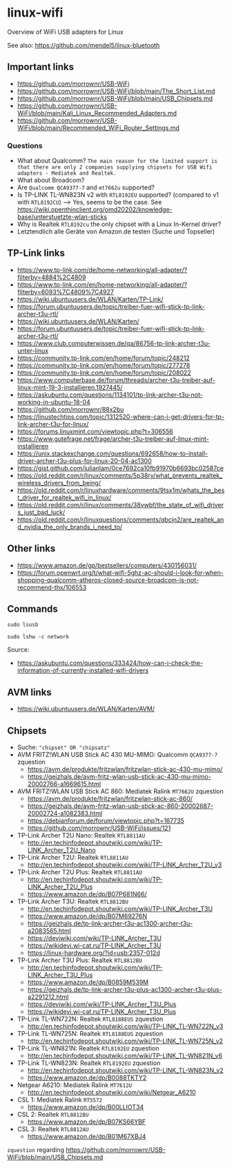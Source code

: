 # linux-wifi
Overview of WiFi USB adapters for Linux

See also: https://github.com/mendel5/linux-bluetooth

## Important links
- https://github.com/morrownr/USB-WiFi
- https://github.com/morrownr/USB-WiFi/blob/main/The_Short_List.md
- https://github.com/morrownr/USB-WiFi/blob/main/USB_Chipsets.md
- https://github.com/morrownr/USB-WiFi/blob/main/Kali_Linux_Recommended_Adapters.md
- https://github.com/morrownr/USB-WiFi/blob/main/Recommended_WiFi_Router_Settings.md

### Questions
- What about Qualcomm? `The main reason for the limited support is that there are only 2 companies supplying chipsets for USB Wifi adapters - Mediatek and Realtek.`
- What about Broadcom?
- Are `Qualcomm QCA9377-7` and `mt7662u` supported?
- Is TP-LINK TL-WN823N v2 with `RTL8192EU` supported? (compared to v1 with `RTL8192CU`) --> Yes, seems to be the case. See https://wiki.openthinclient.org/omd20202/knowledge-base/unterstuetzte-wlan-sticks
- Why is Realtek `RTL8192cu` the only chipset with a Linux In-Kernel driver?
- Letztendlich alle Geräte von Amazon.de testen (Suche und Topseller)

## TP-Link links
- https://www.tp-link.com/de/home-networking/all-adapter/?filterby=4884%2C4809
- https://www.tp-link.com/en/home-networking/all-adapter/?filterby=6093%7C4809%7C4927
- https://wiki.ubuntuusers.de/WLAN/Karten/TP-Link/
- https://forum.ubuntuusers.de/topic/treiber-fuer-wifi-stick-tp-link-archer-t3u-rtl/
- https://wiki.ubuntuusers.de/WLAN/Karten/
- https://forum.ubuntuusers.de/topic/treiber-fuer-wifi-stick-tp-link-archer-t3u-rtl/
- https://www.club.computerwissen.de/qa/86756-tp-link-archer-t3u-unter-linux
- https://community.tp-link.com/en/home/forum/topic/248212
- https://community.tp-link.com/en/home/forum/topic/277278
- https://community.tp-link.com/en/home/forum/topic/208022
- https://www.computerbase.de/forum/threads/archer-t3u-treiber-auf-linux-mint-19-3-installieren.1927445/
- https://askubuntu.com/questions/1134101/tp-link-archer-t3u-not-working-in-ubuntu-18-04
- https://github.com/morrownr/88x2bu
- https://linustechtips.com/topic/1312520-where-can-i-get-drivers-for-tp-link-archer-t3u-for-linux/
- https://forums.linuxmint.com/viewtopic.php?t=306556
- https://www.gutefrage.net/frage/archer-t3u-treiber-auf-linux-mint-installieren
- https://unix.stackexchange.com/questions/692658/how-to-install-driver-archer-t3u-plus-for-linux-20-04-ac1300
- https://gist.github.com/julianlam/0ce7692ca10fb91970b6693bc02587ce
- https://old.reddit.com/r/linux/comments/5p38ry/what_prevents_realtek_wireless_drivers_from_being/
- https://old.reddit.com/r/linuxhardware/comments/9tsx1m/whats_the_best_driver_for_realtek_wifi_in_linux/
- https://old.reddit.com/r/linux/comments/38vwbf/the_state_of_wifi_drivers_just_bad_luck/
- https://old.reddit.com/r/linuxquestions/comments/qbcjn2/are_realtek_and_nvidia_the_only_brands_i_need_to/

## Other links
- https://www.amazon.de/gp/bestsellers/computers/430156031/
- https://forum.openwrt.org/t/what-wifi-5ghz-ac-should-i-look-for-when-shopping-qualcomm-atheros-closed-source-broadcom-is-not-recommend-thx/106553

## Commands
```
sudo lsusb
```

```
sudo lshw -c network
```
Source:
- https://askubuntu.com/questions/333424/how-can-i-check-the-information-of-currently-installed-wifi-drivers

## AVM links
- https://wiki.ubuntuusers.de/WLAN/Karten/AVM/

## Chipsets
- Suche: `"chipset" OR "chipsatz"`
- AVM FRITZ!WLAN USB Stick AC 430 MU-MIMO: Qualcomm `QCA9377-7` zquestion
  - https://avm.de/produkte/fritzwlan/fritzwlan-stick-ac-430-mu-mimo/
  - https://geizhals.de/avm-fritz-wlan-usb-stick-ac-430-mu-mimo-20002766-a1669615.html
- AVM FRITZ!WLAN USB Stick AC 860: Mediatek Ralink `MT7662U` zquestion
  - https://avm.de/produkte/fritzwlan/fritzwlan-stick-ac-860/
  - https://geizhals.de/avm-fritz-wlan-usb-stick-ac-860-20002687-20002724-a1082383.html
  - https://debianforum.de/forum/viewtopic.php?t=167735
  - https://github.com/morrownr/USB-WiFi/issues/121
- TP-Link Archer T2U Nano: Realtek `RTL8811AU`
  - http://en.techinfodepot.shoutwiki.com/wiki/TP-LINK_Archer_T2U_Nano
- TP-Link Archer T2U: Realtek `RTL8811AU`
  - http://en.techinfodepot.shoutwiki.com/wiki/TP-LINK_Archer_T2U_v3
- TP-Link Archer T2U Plus: Realtek `RTL8811AU`
  - http://en.techinfodepot.shoutwiki.com/wiki/TP-LINK_Archer_T2U_Plus
  - https://www.amazon.de/dp/B07P681N66/
- TP-Link Archer T3U: Realtek `RTL8812BU`
  - http://en.techinfodepot.shoutwiki.com/wiki/TP-LINK_Archer_T3U
  - https://www.amazon.de/dp/B07M69276N
  - https://geizhals.de/tp-link-archer-t3u-ac1300-archer-t3u-a2083565.html
  - https://deviwiki.com/wiki/TP-LINK_Archer_T3U
  - https://wikidevi.wi-cat.ru/TP-LINK_Archer_T3U
  - https://linux-hardware.org/?id=usb:2357-012d
- TP-Link Archer T3U Plus: Realtek `RTL8812BU`
  - http://en.techinfodepot.shoutwiki.com/wiki/TP-LINK_Archer_T3U_Plus
  - https://www.amazon.de/dp/B0859M539M
  - https://geizhals.de/tp-link-archer-t3u-plus-ac1300-archer-t3u-plus-a2291212.html
  - https://deviwiki.com/wiki/TP-LINK_Archer_T3U_Plus
  - https://wikidevi.wi-cat.ru/TP-LINK_Archer_T3U_Plus
- TP-Link TL-WN722N: Realtek `RTL8188EUS` zquestion
  - http://en.techinfodepot.shoutwiki.com/wiki/TP-LINK_TL-WN722N_v3
- TP-Link TL-WN725N: Realtek `RTL8188EUS` zquestion
  - http://en.techinfodepot.shoutwiki.com/wiki/TP-LINK_TL-WN725N_v2
- TP-Link TL-WN821N: Realtek `RTL8192EU` zquestion
  - http://en.techinfodepot.shoutwiki.com/wiki/TP-LINK_TL-WN821N_v6
- TP-Link TL-WN823N: Realtek `RTL8192EU` zquestion
  - http://en.techinfodepot.shoutwiki.com/wiki/TP-LINK_TL-WN823N_v2
  - https://www.amazon.de/dp/B0088TKTY2
- Netgear A6210: Mediatek Ralink `MT7612U`
  - http://en.techinfodepot.shoutwiki.com/wiki/Netgear_A6210
- CSL 1: Mediatek Ralink `RT5572`
  - https://www.amazon.de/dp/B00LLIOT34
- CSL 2: Realtek `RTL8812BU`
  - https://www.amazon.de/dp/B07KS66YBF
- CSL 3: Realtek `RTL8812AU`
  - https://www.amazon.de/dp/B01M67XBJ4

`zquestion` regarding https://github.com/morrownr/USB-WiFi/blob/main/USB_Chipsets.md

